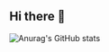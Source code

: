 ## Hi there 👋
![Anurag's GitHub stats](https://github-readme-stats.vercel.app/api?username=HiagoBelar&show_icons=true&theme=radical)
<!--
**HiagoBelar/HiagoBelar** is a ✨ _special_ ✨ repository because its `README.md` (this file) appears on your GitHub profile.

Here are some ideas to get you started:

- 🔭 I’m currently working on ...
- 🌱 I’m currently learning ...
- 👯 I’m looking to collaborate on ...
- 🤔 I’m looking for help with ...
- 💬 Ask me about ...
- 📫 How to reach me: ...
- 😄 Pronouns: ...
- ⚡ Fun fact: ...
-->
